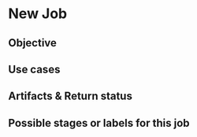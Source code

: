 # New Job
<!-- Title should respect this syntax [New job] - {jobname} -->
<!-- Sample of usage of this template ➡️ https://gitlab.com/r2devops/hub/-/issues/111 -->

## Objective
<!-- Summarize concisely the objective expected by this job -->
<!-- Identify clearly the benefits will help the community to contribute on your job -->

## Use cases
<!-- Explain how the job could work -->

## Artifacts & Return status
<!--
List the artifacts expected by this job and the return status in these cases
- **When success:**
- **When failed:**

Describe how artifacts will be integrated on platform
Relevant screenshots or logs can be provided - please use code blocks (```) to format console output,
logs, and code as it's very hard to read otherwise.
-->

## Possible stages or labels for this job
<!-- Identify Stages and Labels available by checking [the documentation](https://r2devops.io/jobs/) -->
